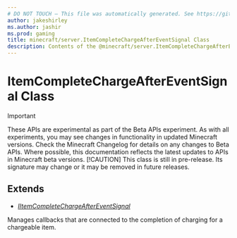 ```yaml
---
# DO NOT TOUCH — This file was automatically generated. See https://github.com/mojang/minecraftapidocsgenerator to modify descriptions, examples, etc.
author: jakeshirley
ms.author: jashir
ms.prod: gaming
title: minecraft/server.ItemCompleteChargeAfterEventSignal Class
description: Contents of the @minecraft/server.ItemCompleteChargeAfterEventSignal class.
---
```

# ItemCompleteChargeAfterEventSignal Class
>[!IMPORTANT]
>These APIs are experimental as part of the Beta APIs experiment. As with all experiments, you may see changes in functionality in updated Minecraft versions. Check the Minecraft Changelog for details on any changes to Beta APIs. Where possible, this documentation reflects the latest updates to APIs in Minecraft beta versions.
> [!CAUTION]
> This class is still in pre-release.  Its signature may change or it may be removed in future releases.

## Extends
- [*IItemCompleteChargeAfterEventSignal*](IItemCompleteChargeAfterEventSignal.md)

Manages callbacks that are connected to the completion of charging for a chargeable item.
